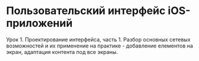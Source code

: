 # Пользовательский интерфейс iOS-приложений

Урок 1. Проектирование интерфейса, часть 1. Разбор основных сетевых возможностей и их применение на практике - добавление елементов на экран, адаптация контента под все экраны.
